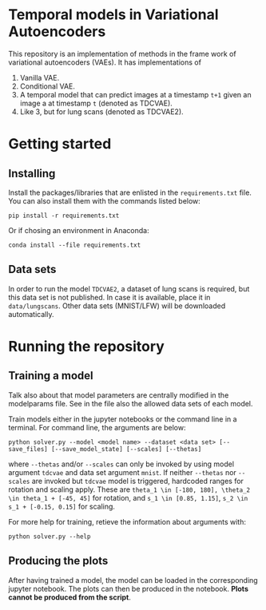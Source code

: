 # Temporal models in Variational Autoencoders

This repository is an implementation of methods in the frame work of variational autoencoders (VAEs). It has implementations of 

1. Vanilla VAE.
2. Conditional VAE.
3. A temporal model that can predict images at a timestamp `t+1` given an image a at timestamp `t` (denoted as TDCVAE).
4. Like 3, but for lung scans (denoted as TDCVAE2).

# Getting started

## Installing

Install the packages/libraries that are enlisted in the `requirements.txt` file. You can also install them with the commands listed below:

```
pip install -r requirements.txt
```
Or if chosing an environment in Anaconda:
```
conda install --file requirements.txt
```

## Data sets

In order to run the model `TDCVAE2`, a dataset of lung scans is required, but this data set is not published. In case it is available, place it in `data/lungscans`. Other data sets (MNIST/LFW) will be downloaded automatically.

# Running the repository

## Training a model

Talk also about that model parameters are centrally modified in the modelparams file. See in the file also the allowed data sets of each model.

Train models either in the jupyter notebooks or the command line in a terminal. For command line, the arguments are below:
```
python solver.py --model <model name> --dataset <data set> [--save_files] [--save_model_state] [--scales] [--thetas]
```
where `--thetas` and/or `--scales` can only be invoked by using model argument `tdcvae` and data set argument `mnist`. If neither `--thetas` nor `--scales` are invoked but `tdcvae` model is triggered, hardcoded ranges for rotation and scaling apply. These are `theta_1 \in [-180, 180], \theta_2 \in theta_1 + [-45, 45]` for rotation, and `s_1 \in [0.85, 1.15]`, `s_2 \in s_1 + [-0.15, 0.15]` for scaling.


For more help for training, retieve the information about arguments with:
```
python solver.py --help
```

## Producing the plots

After having trained a model, the model can be loaded in the corresponding jupyter notebook. The plots can then be produced in the notebook. **Plots cannot be produced from the script**.
